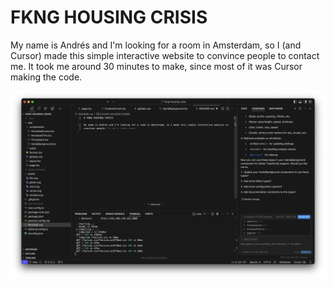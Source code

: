 # FKNG HOUSING CRISIS

My name is Andrés and I'm looking for a room in Amsterdam, so I (and Cursor) made this simple interactive website to convince people to contact me. It took me around 30 minutes to make, since most of it was Cursor making the code.

![lol](lol.png)
